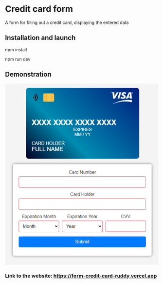 # Credit card form
A form for filling out a credit card, displaying the entered data
## Installation and launch
npm install
<br>

npm run dev
## Demonstration
<img src="/public/demonstration.png">

### Link to the website: https://form-credit-card-ruddy.vercel.app
